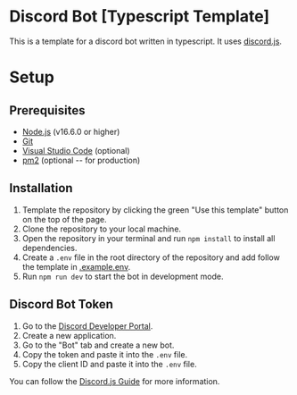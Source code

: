 # Discord Bot [Typescript Template]

This is a template for a discord bot written in typescript. It uses [discord.js](https://discord.js.org/#/).

# Setup
## Prerequisites
- [Node.js](https://nodejs.org/en/) (v16.6.0 or higher)
- [Git](https://git-scm.com/)
- [Visual Studio Code](https://code.visualstudio.com/) (optional)
- [pm2](https://pm2.keymetrics.io/) (optional -- for production)

## Installation
1. Template the repository by clicking the green "Use this template" button on the top of the page.
2. Clone the repository to your local machine.
3. Open the repository in your terminal and run `npm install` to install all dependencies.
4. Create a `.env` file in the root directory of the repository and add follow the template in [.example.env](.example.env).
5. Run `npm run dev` to start the bot in development mode.

## Discord Bot Token
1. Go to the [Discord Developer Portal](https://discord.com/developers/applications).
2. Create a new application.
3. Go to the "Bot" tab and create a new bot.
4. Copy the token and paste it into the `.env` file.
5. Copy the client ID and paste it into the `.env` file.

You can follow the [Discord.js Guide](https://discordjs.guide/preparations/setting-up-a-bot-application.html#creating-your-bot) for more information.
